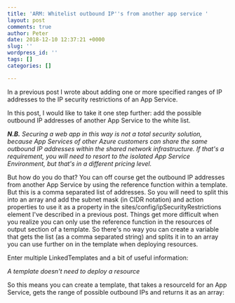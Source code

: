 ```yaml
---
title: 'ARM: Whitelist outbound IP''s from another app service '
layout: post
comments: true
author: Peter
date: 2018-12-10 12:37:21 +0000
slug: ''
wordpress_id: ''
tags: []
categories: []

---
```

In a previous post I wrote about adding one or more specified ranges of IP addresses to the IP security restrictions of an App Service. 

In this post, I would like to take it one step further: add the possible outbound IP addresses of another App Service to the white list.

**_N.B._** _Securing a web app in this way is not a total security solution, because App Services of other Azure customers can share the same outbound IP addresses within the shared network infrastructure. If that's a requirement, you will need to resort to the isolated App Service Environment, but that's in a different pricing level._ 

But how do you do that? You can off course get the outbound IP addresses from another App Service by using the reference function within a template.  But this is a comma separated list of addresses. So you will need to split this into an array and add the subnet mask (in CIDR notation) and action properties to use it as a property in the sites/config/ipSecurityRestrictions element I've described in a previous post. Things get more difficult when you realize you can only use the reference function in the resources of output section of a template. So there's no way you can create a variable that gets the list (as a comma separated string) and splits it in to an array you can use further on in the template when deploying resources. 

Enter multiple LinkedTemplates and a bit of useful information: 

_A template doesn't need to deploy a resource_ 

So this means you can create a template, that takes a resourceId for an App Service, gets the range of possible outbound IPs and returns it as an array:

<script src="[https://gist.github.com/petergerritsen/cfea06a3936b77d1d1907ca4e2bb4a2f.js](https://gist.github.com/petergerritsen/cfea06a3936b77d1d1907ca4e2bb4a2f.js "https://gist.github.com/petergerritsen/cfea06a3936b77d1d1907ca4e2bb4a2f.js")"></script>